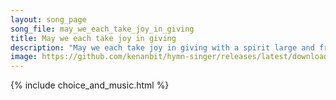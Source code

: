```yaml
---
layout: song_page
song_file: may_we_each_take_joy_in_giving
title: May we each take joy in giving
description: "May we each take joy in giving with a spirit large and free to our neighbors and the strangers, fostering community. ... secular 4part acapella 1verse musicbyother textbyother"
image: https://github.com/kenanbit/hymn-singer/releases/latest/download/may_we_each_take_joy_in_giving-trad.png
---
```


{% include choice_and_music.html %}